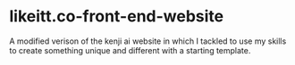 # likeitt.co-front-end-website

A modified verison of the kenji ai website in which I tackled to use my skills to create something unique and different with a starting template.
